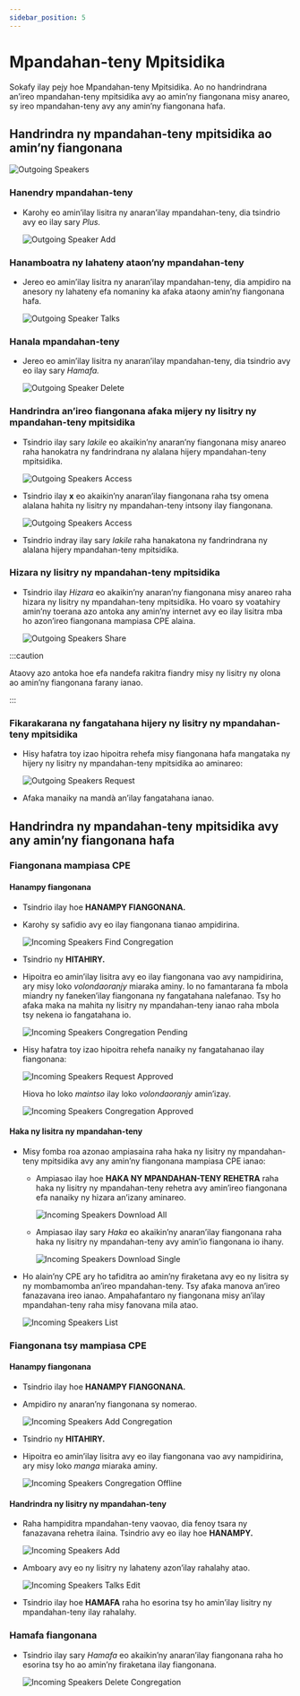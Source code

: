 ```yaml
---
sidebar_position: 5
---
```


# Mpandahan-teny Mpitsidika

Sokafy ilay pejy hoe Mpandahan-teny Mpitsidika. Ao no handrindrana an’ireo mpandahan-teny mpitsidika avy ao amin’ny fiangonana misy anareo, sy ireo mpandahan-teny avy any amin’ny fiangonana hafa.

## Handrindra ny mpandahan-teny mpitsidika ao amin’ny fiangonana

![Outgoing Speakers](./cpe_outgoing_speakers.png)

### Hanendry mpandahan-teny

- Karohy eo amin’ilay lisitra ny anaran’ilay mpandahan-teny, dia tsindrio avy eo ilay sary _Plus._

  ![Outgoing Speaker Add](./cpe_outgoing_speaker_add.png)

### Hanamboatra ny lahateny ataon’ny mpandahan-teny

- Jereo eo amin’ilay lisitra ny anaran’ilay mpandahan-teny, dia ampidiro na anesory ny lahateny efa nomaniny ka afaka ataony amin’ny fiangonana hafa.

  ![Outgoing Speaker Talks](./cpe_outgoing_speaker_talks.png)

### Hanala mpandahan-teny

- Jereo eo amin’ilay lisitra ny anaran’ilay mpandahan-teny, dia tsindrio avy eo ilay sary _Hamafa._

  ![Outgoing Speaker Delete](./cpe_outgoing_speaker_delete.png)

### Handrindra an’ireo fiangonana afaka mijery ny lisitry ny mpandahan-teny mpitsidika

- Tsindrio ilay sary _lakile_ eo akaikin’ny anaran’ny fiangonana misy anareo raha hanokatra ny fandrindrana ny alalana hijery mpandahan-teny mpitsidika.

  ![Outgoing Speakers Access](./cpe_outgoing_speakers_access.png)

- Tsindrio ilay **x** eo akaikin’ny anaran’ilay fiangonana raha tsy omena alalana hahita ny lisitry ny mpandahan-teny intsony ilay fiangonana.

  ![Outgoing Speakers Access](./cpe_outgoing_speakers_access_alt.png)

- Tsindrio indray ilay sary _lakile_ raha hanakatona ny fandrindrana ny alalana hijery mpandahan-teny mpitsidika.

### Hizara ny lisitry ny mpandahan-teny mpitsidika

- Tsindrio ilay _Hizara_ eo akaikin’ny anaran’ny fiangonana misy anareo raha hizara ny lisitry ny mpandahan-teny mpitsidika. Ho voaro sy voatahiry amin’ny toerana azo antoka any amin’ny internet avy eo ilay lisitra mba ho azon’ireo fiangonana mampiasa CPE alaina.

  ![Outgoing Speakers Share](./cpe_outgoing_speakers_share.png)

:::caution

Ataovy azo antoka hoe efa nandefa rakitra fiandry misy ny lisitry ny olona ao amin’ny fiangonana farany ianao.

:::

### Fikarakarana ny fangatahana hijery ny lisitry ny mpandahan-teny mpitsidika

- Hisy hafatra toy izao hipoitra rehefa misy fiangonana hafa mangataka ny hijery ny lisitry ny mpandahan-teny mpitsidika ao aminareo:

  ![Outgoing Speakers Request](./cpe_outgoing_speakers_access_request.png)

- Afaka manaiky na mandà an’ilay fangatahana ianao.

## Handrindra ny mpandahan-teny mpitsidika avy any amin’ny fiangonana hafa

### Fiangonana mampiasa CPE

#### Hanampy fiangonana

- Tsindrio ilay hoe **HANAMPY FIANGONANA.**

- Karohy sy safidio avy eo ilay fiangonana tianao ampidirina.

  ![Incoming Speakers Find Congregation](./cpe_incoming_speakers_find_cpe_cong.png)

- Tsindrio ny **HITAHIRY.**

- Hipoitra eo amin’ilay lisitra avy eo ilay fiangonana vao avy nampidirina, ary misy loko _volondaoranjy_ miaraka aminy. Io no famantarana fa mbola miandry ny faneken’ilay fiangonana ny fangatahana nalefanao. Tsy ho afaka maka na mahita ny lisitry ny mpandahan-teny ianao raha mbola tsy nekena io fangatahana io.

  ![Incoming Speakers Congregation Pending](./cpe_incoming_speakers_cong_pending.png)

- Hisy hafatra toy izao hipoitra rehefa nanaiky ny fangatahanao ilay fiangonana:

  ![Incoming Speakers Request Approved](./cpe_incoming_speakers_request_approved.png)

  Hiova ho loko _maintso_ ilay loko _volondaoranjy_ amin’izay.

  ![Incoming Speakers Congregation Approved](./cpe_incoming_speakers_cong_approved.png)

#### Haka ny lisitra ny mpandahan-teny

- Misy fomba roa azonao ampiasaina raha haka ny lisitry ny mpandahan-teny mpitsidika avy any amin’ny fiangonana mampiasa CPE ianao:

  - Ampiasao ilay hoe **HAKA NY MPANDAHAN-TENY REHETRA** raha haka ny lisitry ny mpandahan-teny rehetra avy amin’ireo fiangonana efa nanaiky ny hizara an’izany aminareo.

    ![Incoming Speakers Download All](./cpe_incoming_speakers_download_all.png)

  - Ampiasao ilay sary _Haka_ eo akaikin’ny anaran’ilay fiangonana raha haka ny lisitry ny mpandahan-teny avy amin’io fiangonana io ihany.

    ![Incoming Speakers Download Single](./cpe_incoming_speakers_download_single.png)

- Ho alain’ny CPE ary ho tafiditra ao amin’ny firaketana avy eo ny lisitra sy ny mombamomba an’ireo mpandahan-teny. Tsy afaka manova an’ireo fanazavana ireo ianao. Ampahafantaro ny fiangonana misy an’ilay mpandahan-teny raha misy fanovana mila atao.

  ![Incoming Speakers List](./cpe_incoming_speakers_list_read_only.png)

### Fiangonana tsy mampiasa CPE

#### Hanampy fiangonana

- Tsindrio ilay hoe **HANAMPY FIANGONANA.**

- Ampidiro ny anaran’ny fiangonana sy nomerao.

  ![Incoming Speakers Add Congregation](./cpe_incoming_speakers_add_cong.png)

- Tsindrio ny **HITAHIRY.**

- Hipoitra eo amin’ilay lisitra avy eo ilay fiangonana vao avy nampidirina, ary misy loko _manga_ miaraka aminy.

  ![Incoming Speakers Congregation Offline](./cpe_incoming_speakers_cong_offline.png)

#### Handrindra ny lisitry ny mpandahan-teny

- Raha hampiditra mpandahan-teny vaovao, dia fenoy tsara ny fanazavana rehetra ilaina. Tsindrio avy eo ilay hoe **HANAMPY.**

  ![Incoming Speakers Add](./cpe_incoming_speakers_add.png)

- Amboary avy eo ny lisitry ny lahateny azon’ilay rahalahy atao.

  ![Incoming Speakers Talks Edit](./cpe_incoming_speakers_talks_edit.png)

- Tsindrio ilay hoe **HAMAFA** raha ho esorina tsy ho amin’ilay lisitry ny mpandahan-teny ilay rahalahy.

### Hamafa fiangonana

- Tsindrio ilay sary _Hamafa_ eo akaikin’ny anaran’ilay fiangonana raha ho esorina tsy ho ao amin’ny firaketana ilay fiangonana.

  ![Incoming Speakers Delete Congregation](./cpe_incoming_speakers_delete_cong.png)
